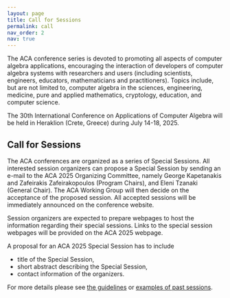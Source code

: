 ```yaml
---
layout: page
title: Call for Sessions
permalink: call
nav_order: 2
nav: true
---
```


The ACA conference series is devoted to promoting all aspects of computer algebra applications, encouraging the interaction of developers of computer algebra systems with researchers and users (including scientists, engineers, educators, mathematicians and practitioners). Topics include, but are not limited to, computer algebra in the sciences, engineering, medicine, pure and applied mathematics, cryptology, education, and computer science.

The 30th International Conference on Applications of Computer Algebra will be held in Heraklion (Crete, Greece) during July 14-18, 2025.

Call for Sessions
---

The ACA conferences are organized as a series of Special Sessions. 
All interested session organizers can propose a Special Session by sending an e-mail to the 
ACA 2025 Organizing Committee, namely George Kapetanakis and Zafeirakis Zafeirakopoulos (Program Chairs), 
and Eleni Tzanaki (General Chair). 
The ACA Working Group will then decide on the acceptance of the proposed session. 
All accepted sessions will be immediately announced on the conference website.


Session organizers are expected to prepare webpages to host the information regarding their special sessions. 
Links to the special session webpages will be provided on the ACA 2025 webpage.

A proposal for an ACA 2025 Special Session has to include
* title of the Special Session,
* short abstract describing the Special Session,
* contact information of the organizers.

For more details please see [the guidelines](http://math.unm.edu/ACA/Organizing/special_session.html)
or [examples of past sessions](http://math.unm.edu/aca.html).